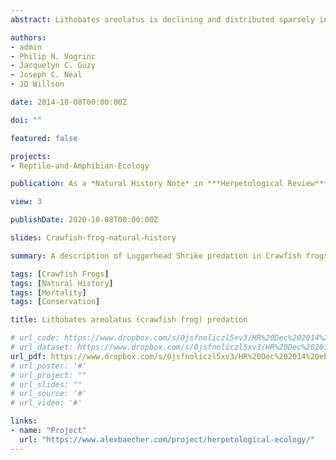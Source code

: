 ```yaml
---
abstract: Lithobates areolatus is declining and distributed sparsely in remnant prairie habitats of the central United States. Owing to their extensive use of crayfish/small mammal burrows and highly secretive nature, limited data exist regarding the life history of L. areolatus, particularly natural sources of mortality. Experimentally, two species of insect (both backswimmers [Notonecta spp.]) have been identified as predators of larval L. areolatus. Reported predators of post-metamorphic L. areolatus include Heterodon platirhinos (Eastern Hog-nosed Snake), Coluber constrictor (North American Racer), Thamnophis sirtalis (Common Gartersnake), and Procyon lotor (Raccoon); however, other common predators of ranid frogs such as snakes, birds, and mammals are suspected. Here we report the predation of L. areolatus by Nerodia erythrogaster (Plain-bellied Watersnake) and Lanius ludovicianus (Loggerhead Shrike) in northwest Arkansas, USA.

authors:
- admin
- Philip N. Vogrinc
- Jacquelyn C. Guzy
- Joseph C. Neal
- JD Willson

date: 2014-10-08T00:00:00Z

doi: ""

featured: false

projects:
- Reptile-and-Amphibian-Ecology

publication: As a *Natural History Note* in ***Herpetological Review***

view: 3

publishDate: 2020-10-08T00:00:00Z

slides: Crawfish-frog-natural-history

summary: A description of Loggerhead Shrike predation in Crawfish frogs, a species of conservation concern in Arkansas.  

tags: [Crawfish Frogs]
tags: [Natural History]
tags: [Mortality] 
tags: [Conservation]

title: Lithobates areolatus (crawfish frog) predation

# url_code: https://www.dropbox.com/s/0jsfnoliczl5xv3/HR%20Dec%202014%20ebook.pdf?dl=1
# url_dataset: https://www.dropbox.com/s/0jsfnoliczl5xv3/HR%20Dec%202014%20ebook.pdf?dl=1
url_pdf: https://www.dropbox.com/s/0jsfnoliczl5xv3/HR%20Dec%202014%20ebook.pdf?dl=1
# url_poster: '#'
# url_project: ""
# url_slides: ""
# url_source: '#'
# url_video: '#'

links:
- name: "Project"
  url: "https://www.alexbaecher.com/project/herpetological-ecology/"
---
```


